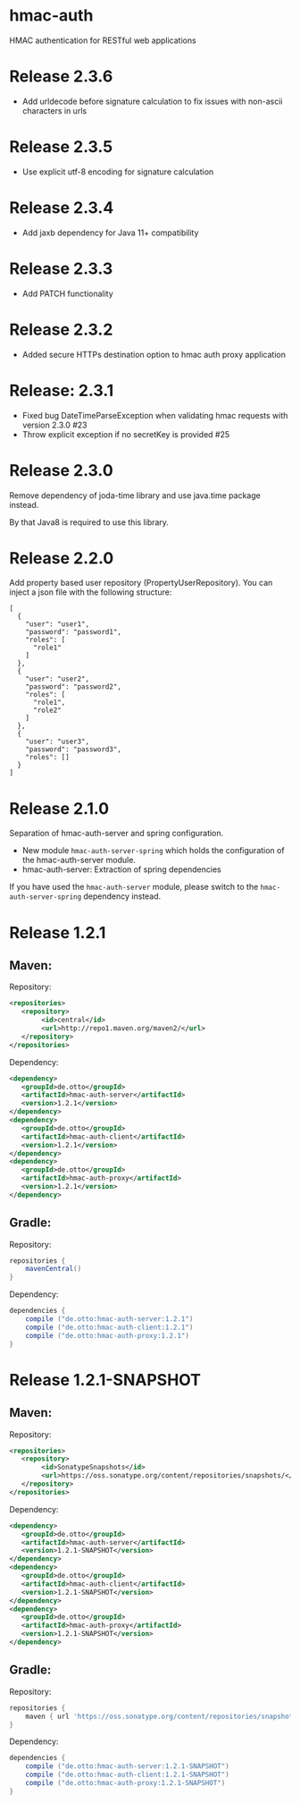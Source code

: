 hmac-auth
=========

HMAC authentication for RESTful web applications

# Release 2.3.6

* Add urldecode before signature calculation to fix issues with non-ascii characters in urls

# Release 2.3.5

* Use explicit utf-8 encoding for signature calculation

# Release 2.3.4

* Add jaxb dependency for Java 11+ compatibility

# Release 2.3.3

* Add PATCH functionality

# Release 2.3.2

* Added secure HTTPs destination option to hmac auth proxy application 

# Release: 2.3.1

* Fixed bug DateTimeParseException when validating hmac requests with version 2.3.0 #23
* Throw explicit exception if no secretKey is provided #25

# Release 2.3.0

Remove dependency of joda-time library and use java.time package instead.

By that Java8 is required to use this library.

# Release 2.2.0

Add property based user repository (PropertyUserRepository). You can inject a json file with the following structure:

    [
      {
        "user": "user1",
        "password": "password1",
        "roles": [
          "role1"
        ]
      },
      {
        "user": "user2",
        "password": "password2",
        "roles": [
          "role1",
          "role2"
        ]
      },
      {
        "user": "user3",
        "password": "password3",
        "roles": []
      }
    ]

# Release 2.1.0

Separation of hmac-auth-server and spring configuration.

* New module `hmac-auth-server-spring` which holds the configuration of the hmac-auth-server module.
* hmac-auth-server: Extraction of spring dependencies

If you have used the `hmac-auth-server` module, please switch to the `hmac-auth-server-spring` dependency instead. 

# Release 1.2.1

## Maven:

Repository:

```xml
<repositories>
   <repository>
        <id>central</id>
        <url>http://repo1.maven.org/maven2/</url>
   </repository>
</repositories>
```

Dependency:

```xml
<dependency>
   <groupId>de.otto</groupId>
   <artifactId>hmac-auth-server</artifactId>
   <version>1.2.1</version>
</dependency>
<dependency>
   <groupId>de.otto</groupId>
   <artifactId>hmac-auth-client</artifactId>
   <version>1.2.1</version>
</dependency>
<dependency>
   <groupId>de.otto</groupId>
   <artifactId>hmac-auth-proxy</artifactId>
   <version>1.2.1</version>
</dependency>
```

## Gradle:

Repository:

```groovy
repositories {
    mavenCentral()
}
```

Dependency:

```groovy
dependencies {
    compile ("de.otto:hmac-auth-server:1.2.1")
    compile ("de.otto:hmac-auth-client:1.2.1")
    compile ("de.otto:hmac-auth-proxy:1.2.1")
}
```

# Release 1.2.1-SNAPSHOT

## Maven:

Repository:

```xml
<repositories>
   <repository>
        <id>SonatypeSnapshots</id>
        <url>https://oss.sonatype.org/content/repositories/snapshots/</url>
   </repository>
</repositories>
```

Dependency:

```xml
<dependency>
   <groupId>de.otto</groupId>
   <artifactId>hmac-auth-server</artifactId>
   <version>1.2.1-SNAPSHOT</version>
</dependency>
<dependency>
   <groupId>de.otto</groupId>
   <artifactId>hmac-auth-client</artifactId>
   <version>1.2.1-SNAPSHOT</version>
</dependency>
<dependency>
   <groupId>de.otto</groupId>
   <artifactId>hmac-auth-proxy</artifactId>
   <version>1.2.1-SNAPSHOT</version>
</dependency>
```

## Gradle:

Repository:

```groovy
repositories {
    maven { url 'https://oss.sonatype.org/content/repositories/snapshots/' }
}
```

Dependency:

```groovy
dependencies {
    compile ("de.otto:hmac-auth-server:1.2.1-SNAPSHOT")
    compile ("de.otto:hmac-auth-client:1.2.1-SNAPSHOT")
    compile ("de.otto:hmac-auth-proxy:1.2.1-SNAPSHOT")
}
```
